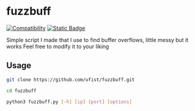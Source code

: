 # fuzzbuff
[![Compatibility](https://img.shields.io/badge/python-3-brightgreen.svg)](fuzzbuff.py)
[![Static Badge](https://img.shields.io/badge/-Linux-grey?logo=linux)](fuzzbuff.py)

Simple script I made that I use to find buffer overflows, little messy but it works
Feel free to modify it to your liking

## Usage

```bash
git clone https://github.com/ufist/fuzzbuff.git
```
```bash
cd fuzzbuff
```
```bash
python3 fuzzbuff.py [-h] [ip] [port] [options]
```
